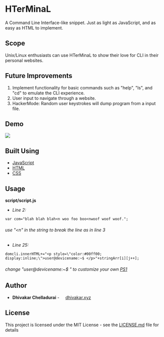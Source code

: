 # HTerMinaL

A Command Line Interface-like snippet. Just as light as JavaScript, and as easy as HTML to implement.

## Scope

Unix/Linux enthusiasts can use HTerMinaL to show their love for CLI in their personal websites.

## Future Improvements

1. Implement functionality for basic commands such as "help", "ls", and "cd" to emulate the CLI experience.
2. User input to navigate through a website. 
3. HackerMode: Random user keystrokes will dump program from a input file.

## Demo

<img src="https://dhivakar.xyz/HTerMinaL.gif">

## Built Using

* [JavaScript](https://developer.mozilla.org/en-US/docs/Web/JavaScript)
* [HTML](https://www.w3.org/html/)
* [CSS](https://www.w3.org/TR/CSS/)

## Usage

**script/script.js**

- *Line 2:*
```
var com="blah blah blah<n woo foo boo<nwoof woof woof.";
```
###### use "<n" in the string to break the line as in line 3 

- *Line 25:*
```
domcli.innerHTML+="<p style=\"color:#00ff00; display:inline;\">user@devicename:~$ </p>"+stringArr[i][j++];
```
###### change "user@devicename:~$ " to customize your own [PS1](https://www.gnu.org/software/bash/manual/bashref.html#index-PS1)

## Author

* **Dhivakar Chelladurai** - <img src="https://dhivakar.xyz/images/logo.png" width=12px height=12px > <a href="https://dhivakar.xyz">dhivakar.xyz</a>

## License

This project is licensed under the MIT License - see the [LICENSE.md](LICENSE.md) file for details
